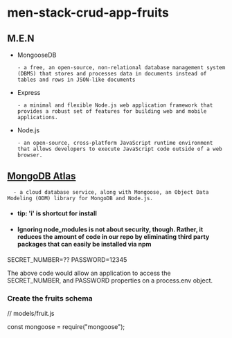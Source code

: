 # men-stack-crud-app-fruits

## M.E.N

- MongooseDB

      - a free, an open-source, non-relational database management system (DBMS) that stores and processes data in documents instead of tables and rows in JSON-like documents

- Express

      - a minimal and flexible Node.js web application framework that provides a robust set of features for building web and mobile applications.

- Node.js

      - an open-source, cross-platform JavaScript runtime environment that allows developers to execute JavaScript code outside of a web browser.


###

## [MongoDB Atlas](https://cloud.mongodb.com/v2/674e6e432452c33b0b5c05c7#/overview)

      - a cloud database service, along with Mongoose, an Object Data Modeling (ODM) library for MongoDB and Node.js.


- #### tip: 'i' is shortcut for install

- #### Ignoring node_modules is not about security, though. Rather, it reduces the amount of code in our repo by eliminating third party packages that can easily be installed via npm

SECRET_NUMBER=??
PASSWORD=12345

The above code would allow an application to access the SECRET_NUMBER, and PASSWORD properties on a process.env object.

### Create the fruits schema

// models/fruit.js

const mongoose = require("mongoose");
